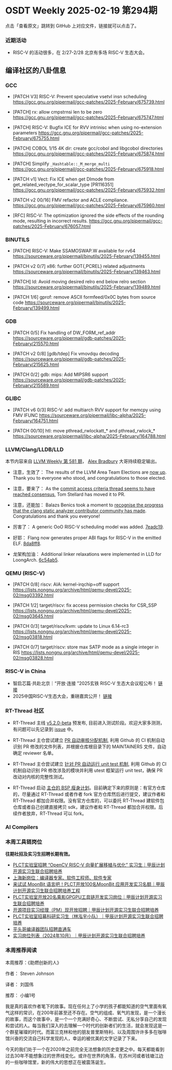 # OSDT Weekly 2025-02-19 第294期

点击「查看原文」跳转到 GitHub 上对应文件，链接就可以点击了。

### 近期活动

- RISC-V 的活动很多，在 2/27-2/28 北京有多场 RISC-V 生态大会。

## 编译社区的八卦信息

### GCC

- [PATCH V3] RISC-V: Prevent speculative vsetvl insn scheduling
    https://gcc.gnu.org/pipermail/gcc-patches/2025-February/675739.html

- [PATCH] rx: allow cmpstrnsi len to be zero
    https://gcc.gnu.org/pipermail/gcc-patches/2025-February/675747.html

- [PATCH] RISC-V: Bugfix ICE for RVV intrinisc when using no-extension parameters
    https://gcc.gnu.org/pipermail/gcc-patches/2025-February/675755.html

- [PATCH] COBOL 1/15 4K dir: create gcc/cobol and libgcobol directories
    https://gcc.gnu.org/pipermail/gcc-patches/2025-February/675874.html

- [PATCH] Simplify `_Hashtable::_M_merge_multi`
    https://gcc.gnu.org/pipermail/gcc-patches/2025-February/675918.html

- [PATCH v1] Vect: Fix ICE when get DImode from get_related_vectype_for_scalar_type [PR116351]
    https://gcc.gnu.org/pipermail/gcc-patches/2025-February/675932.html

- [PATCH v2 00/16] FMV refactor and ACLE compliance.
    https://gcc.gnu.org/pipermail/gcc-patches/2025-February/675960.html

- [RFC] RISC-V: The optimization ignored the side effects of the rounding mode, resulting in incorrect results.
    https://gcc.gnu.org/pipermail/gcc-patches/2025-February/676057.html

### BINUTILS

- [PATCH] RISC-V: Make SSAMOSWAP.W available for rv64
    https://sourceware.org/pipermail/binutils/2025-February/139455.html

- [PATCH v2 0/7] x86: further GOT{,PCREL} related adjustments
    https://sourceware.org/pipermail/binutils/2025-February/139463.html

- [PATCH] ld: Avoid moving desired relro end below relro section
    https://sourceware.org/pipermail/binutils/2025-February/139489.html

- [PATCH 1/6] gprof: remove ASCII formfeed/0x0C bytes from source code
    https://sourceware.org/pipermail/binutils/2025-February/139499.html

### GDB

- [PATCH 0/5] Fix handling of DW_FORM_ref_addr
    https://sourceware.org/pipermail/gdb-patches/2025-February/215570.html

- [PATCH v2 0/8] [gdb/tdep] Fix vmovdqu decoding
    https://sourceware.org/pipermail/gdb-patches/2025-February/215625.html

- [PATCH 0/2] gdb: mips: Add MIPSR6 support
    https://sourceware.org/pipermail/gdb-patches/2025-February/215589.html

### GLIBC

- [PATCH v6 0/3] RISC-V: add multiarch RVV support for memcpy using FMV IFUNC
    https://sourceware.org/pipermail/libc-alpha/2025-February/164751.html

- [PATCH 00/10] htl: move pthread_rwlockatt_* and pthread_rwlock_*
    https://sourceware.org/pipermail/libc-alpha/2025-February/164788.html

### LLVM/Clang/LLDB/LLD

本节内容来自 [LLVM Weekly 第 581 期](http://llvmweekly.org/issue/581)，
[Alex Bradbury](https://www.linkedin.com/in/alex-bradbury/) 大哥持续稳定输出。

* 注意，生效了： The results of the LLVM Area Team Elections are [now up](https://discourse.llvm.org/t/llvm-area-team-election-results/84601).  Thank you to everyone who stood, and congratulations to those elected.

* 注意，要来了： As the [commit access criteria thread seems to have reached consensus](https://discourse.llvm.org/t/rfc-commit-access-criteria/84073/86), Tom Stellard has moved it to PR.

* 注意，还能加： Balazs Benics took a moment to [recognise the progress that the clang static analyzer contributor community has made](https://discourse.llvm.org/t/off-topic-kudos/84617). Congratulations and thank you everyone!

* 厉害了： A generic OoO RISC-V scheduling model was added.
  [7eadc19](https://github.com/llvm/llvm-project/commit/7eadc1960d19).

* 好耶： Flang now generates proper ABI flags for RISC-V in the emitted ELF.
  [8da8ff8](https://github.com/llvm/llvm-project/commit/8da8ff8768bc).

* 龙架构加油： Additional linker relaxations were implemented in LLD for LoongArch.
  [6c54ab5](https://github.com/llvm/llvm-project/commit/6c54ab548fa6).

### QEMU (RISC-V)

- [PATCH 0/8] riscv: AIA: kernel-irqchip=off support
    https://lists.nongnu.org/archive/html/qemu-devel/2025-02/msg03392.html

- [PATCH 1/2] target/riscv: fix access permission checks for CSR_SSP
    https://lists.nongnu.org/archive/html/qemu-devel/2025-02/msg03645.html

- [PATCH 0/3] target/riscv/kvm: update to Linux 6.14-rc3
    https://lists.nongnu.org/archive/html/qemu-devel/2025-02/msg03818.html

- [PATCH 0/7] target/riscv: store max SATP mode as a single integer in RIS
    https://lists.nongnu.org/archive/html/qemu-devel/2025-02/msg03828.html

### RISC-V in China

- 智启芯篇·共赴北京｜“开放·连接 ”2025玄铁 RISC-V 生态大会议程公布！ [链接](https://mp.weixin.qq.com/s/yNDWnIJf5ludtuP_LTDEzA)
- 2025中国RISC-V生态大会，重磅嘉宾公开！ [链接](https://mp.weixin.qq.com/s/vkHu2BWFFghCj-bQjj0Qow)

### RT-Thread 社区

- RT-Thread 主线 [v5.2.0-beta][rtt-1] 预发布, 目前进入测试阶段。欢迎大家多测测，有问题可以先记录到 [issue][rtt-2] 中。

- RT-Thread 主仓尝试建立 [PR 自动审核分配机制][rtt-9913], 利用 Github 的 CI 机制自动识别 PR 修改的文件列表，并根据仓库根目录下的 MAINTAINERS 文件，自动确定 reviewer 名单。

- RT-Thread 主仓尝试建立 [针对 PR 自动运行 unit test 机制][rtt-9933], 利用 Github 的 CI 机制自动识别 PR 修改涉及的模块并利用 utest 框架运行 unit test，确保 PR 改动对内核的完整性测试。

- RT-Thread 启动 [主仓的 BSP 瘦身计划][rtt-9960]。目前确定下来的原则是：有官方仓库的，尽量通过 RT-Thread 或者作者 fork 官方仓库然后进行提交，建议作者和 RT-Thread 都加合并权限。没有官方仓库的，可以委托 RT-Thread 建软件包仓库或者自己创建直接拷贝 sdk，建议作者和 RT-Thread 都加合并权限。后续作者放弃，RT-Thread 可以 fork。

[rtt-1]:https://github.com/RT-Thread/rt-thread/tree/v5.2.0-beta
[rtt-2]:https://docs.qq.com/sheet/DVGFtUHdqbGNmeEFI?tab=BB08J2&nlc=1
[rtt-9913]:https://github.com/RT-Thread/rt-thread/pull/9913
[rtt-9933]:https://github.com/RT-Thread/rt-thread/pull/9933
[rtt-9960]:https://github.com/RT-Thread/rt-thread/issues/9960

### AI Compilers

### 本周工具链岗位

**往期社招及实习生招聘长期有效。**

- [PLCT实验室招聘 “OpenCV RISC-V 向量扩展移植与优化” 实习生｜甲辰计划开源实习生联合招聘培养](https://mp.weixin.qq.com/s/NSFIlymcfe_gJBmJXK0Zng)
- [上海新岗位：编译器专家、软件工程师、软件专家](https://mp.weixin.qq.com/s/pX2R3znrPCxdsOLVg9YVXA)
- [来试试 MoonBit 语言吧！PLCT开放100名MoonBit 应用开发实习名额｜甲辰计划开源实习生联合招聘培养工程](https://mp.weixin.qq.com/s/VUwXNvYzharpK6Aou4hssw)
- [PLCT实验室开放20名乘影GPGPU工具链开发实习岗位｜甲辰计划开源实习生联合招聘培养](https://mp.weixin.qq.com/s/DalDbZYiP2IFALvB2Wwb6w)
- [开源项目实习经理（PM）现开放招聘｜甲辰计划开源实习生联合招聘培养](https://mp.weixin.qq.com/s/9uIxvaMOVjsbcGjHbidvgg)
- [PLCT实验室招募科研实习生（林泓宇小队）｜甲辰计划开源实习生联合招聘培养](https://mp.weixin.qq.com/s/8XtWlfBF9RxUoUCHskQpPw)
- [平头哥编译器团队招聘直通车](https://mp.weixin.qq.com/s/fRFWolihmi05hTuBvI8u2g)
- [实习岗位列表（2024年10月）｜甲辰计划开源实习生联合招聘培养](https://mp.weixin.qq.com/s/UCcsvhw6Kxw3EQOd0JVlUg)

### 本周推荐阅读

本周推荐：《助燃创新的人》

作者： Steven Johnson

译者： 刘国伟

推荐： 小编1号

我是真的喜欢作者笔下的故事。现在任何上了小学的孩子都能知道的空气里面有氧气这样的常识，在200年前甚至还不存在。空气的组成、氧气的发现，是一个漫长的故事，而这个故事中，是一个一个充满好奇心、不断尝试、无私分享自己的发现和尝试的人。每当我们深入的去理解一个时代的创新者们的生活，就会发现这是一个群星璀璨的时代。而富兰克林和他的朋友普里斯特利、以及周围许许多多在咖啡馆兴奋的交流自己科学发现的人，幸运的被优美的文字记录了下来。

今天的我们处于一个在2020年之前完全无法想象的历史变更之中。每天都能看到过去30年不能想象过的世界线变化。或许在世界的角落，在苏州河或者钱塘江边的一些咖啡馆里，新的伟大的思想正在被震荡诞生。
